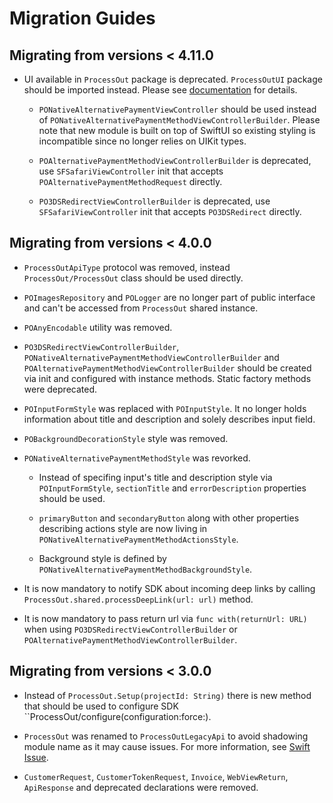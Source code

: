 # Migration Guides

## Migrating from versions < 4.11.0

- UI available in `ProcessOut` package is deprecated. `ProcessOutUI` package should be imported instead. Please see
[documentation](https://swiftpackageindex.com/processout/processout-ios/documentation/processoutui) for details.

    - `PONativeAlternativePaymentViewController` should be used instead of
``PONativeAlternativePaymentMethodViewControllerBuilder``. Please note that new module is built on top of SwiftUI
so existing styling is incompatible since no longer relies on UIKit types.

    - ``POAlternativePaymentMethodViewControllerBuilder`` is deprecated, use `SFSafariViewController` init that accepts
``POAlternativePaymentMethodRequest`` directly.

    - ``PO3DSRedirectViewControllerBuilder`` is deprecated, use `SFSafariViewController` init that accepts
``PO3DSRedirect`` directly.

## Migrating from versions < 4.0.0

- `ProcessOutApiType` protocol was removed, instead ``ProcessOut/ProcessOut`` class should be used directly.

- `POImagesRepository` and `POLogger` are no longer part of public interface and can't be accessed from `ProcessOut`
shared instance.

- `POAnyEncodable` utility was removed.

- ``PO3DSRedirectViewControllerBuilder``, ``PONativeAlternativePaymentMethodViewControllerBuilder`` and
``POAlternativePaymentMethodViewControllerBuilder`` should be created via init and configured with instance methods.
Static factory methods were deprecated.

- `POInputFormStyle` was replaced with ``POInputStyle``. It no longer holds information about title and description
and solely describes input field.

- `POBackgroundDecorationStyle` style was removed.

- ``PONativeAlternativePaymentMethodStyle`` was revorked.

    - Instead of specifing input's title and description style via `POInputFormStyle`, `sectionTitle` and
`errorDescription` properties should be used.

    - `primaryButton` and `secondaryButton` along with other properties describing actions style are now living in
`PONativeAlternativePaymentMethodActionsStyle`.

    - Background style is defined by ``PONativeAlternativePaymentMethodBackgroundStyle``.

-  It is now mandatory to notify SDK about incoming deep links by calling `ProcessOut.shared.processDeepLink(url: url)`
method.

- It is now mandatory to pass return url via `func with(returnUrl: URL)` when using ``PO3DSRedirectViewControllerBuilder``
or ``POAlternativePaymentMethodViewControllerBuilder``.

## Migrating from versions < 3.0.0

- Instead of `ProcessOut.Setup(projectId: String)` there is new method that should be used to configure
SDK ``ProcessOut/configure(configuration:force:).

- `ProcessOut` was renamed to ``ProcessOutLegacyApi`` to avoid shadowing module name as it may cause issues. For more
information, see [Swift Issue](https://github.com/apple/swift/issues/56573).

- `CustomerRequest`, `CustomerTokenRequest`, `Invoice`, `WebViewReturn`, `ApiResponse` and deprecated declarations
were removed.

